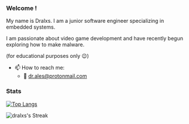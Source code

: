### Welcome !

My name is Dralxs. I am a junior software engineer specializing in embedded systems.

I am passionate about video game development and have recently begun exploring how to make malware. 

(for educational purposes only 😉)

- 📫 How to reach me:
  - 📧 dr.ales@protonmail.com

### Stats

[![Top Langs](https://github-readme-stats.vercel.app/api/top-langs/?username=dralxs&layout=compact)](https://github.com/anuraghazra/github-readme-stats)

![dralxs's Streak](https://github-readme-streak-stats.herokuapp.com/?user=dralxs&theme=vue-dark&hide_border=true)
